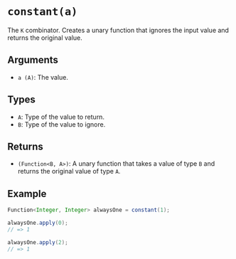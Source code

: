# `constant(a)`

The `K` combinator. Creates a unary function that ignores the input value and returns the original value.

## Arguments

* `a (A)`: The value.

## Types

* `A`: Type of the value to return.
* `B`: Type of the value to ignore.

## Returns

* `(Function<B, A>)`: A unary function that takes a value of type `B` and returns the original value of type `A`.

## Example

```java
Function<Integer, Integer> alwaysOne = constant(1);

alwaysOne.apply(0);
// => 1

alwaysOne.apply(2);
// => 1
```
